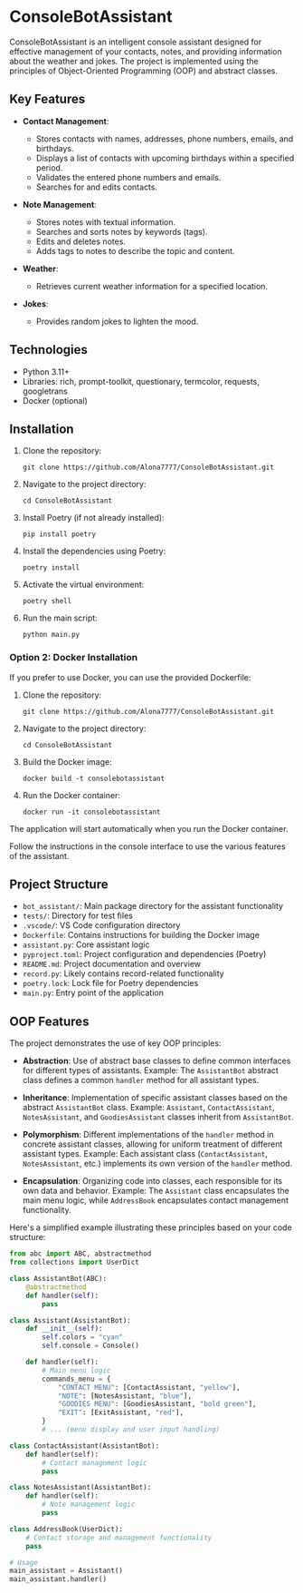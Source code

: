 # ConsoleBotAssistant

ConsoleBotAssistant is an intelligent console assistant designed for effective management of your contacts, notes, and providing information about the weather and jokes. The project is implemented using the principles of Object-Oriented Programming (OOP) and abstract classes.

## Key Features

- **Contact Management**: 
  - Stores contacts with names, addresses, phone numbers, emails, and birthdays.
  - Displays a list of contacts with upcoming birthdays within a specified period.
  - Validates the entered phone numbers and emails.
  - Searches for and edits contacts.

- **Note Management**: 
  - Stores notes with textual information.
  - Searches and sorts notes by keywords (tags).
  - Edits and deletes notes.
  - Adds tags to notes to describe the topic and content.

- **Weather**: 
  - Retrieves current weather information for a specified location.

- **Jokes**: 
  - Provides random jokes to lighten the mood.

## Technologies

- Python 3.11+
- Libraries: rich, prompt-toolkit, questionary, termcolor, requests, googletrans
- Docker (optional)

## Installation

1. Clone the repository:

    ```git clone https://github.com/Alona7777/ConsoleBotAssistant.git```


2. Navigate to the project directory:

    ```cd ConsoleBotAssistant```


3. Install Poetry (if not already installed):

    ```pip install poetry```


4. Install the dependencies using Poetry:

    ```poetry install```


5. Activate the virtual environment:

    ```poetry shell```

6. Run the main script:

    ```python main.py```    


### Option 2: Docker Installation

If you prefer to use Docker, you can use the provided Dockerfile:

1. Clone the repository:

    ```git clone https://github.com/Alona7777/ConsoleBotAssistant.git```


2. Navigate to the project directory:

    ```cd ConsoleBotAssistant```   


3. Build the Docker image:

    ```docker build -t consolebotassistant```   


4. Run the Docker container:

    ```docker run -it consolebotassistant```

The application will start automatically when you run the Docker container.

Follow the instructions in the console interface to use the various features of the assistant.


## Project Structure


- `bot_assistant/`: Main package directory for the assistant functionality
- `tests/`: Directory for test files
- `.vscode/`: VS Code configuration directory
- `Dockerfile`: Contains instructions for building the Docker image
- `assistant.py`: Core assistant logic
- `pyproject.toml`: Project configuration and dependencies (Poetry)
- `README.md`: Project documentation and overview
- `record.py`: Likely contains record-related functionality
- `poetry.lock`: Lock file for Poetry dependencies
- `main.py`: Entry point of the application

## OOP Features

The project demonstrates the use of key OOP principles:

- **Abstraction**: Use of abstract base classes to define common interfaces for different types of assistants.
  Example: The `AssistantBot` abstract class defines a common `handler` method for all assistant types.

- **Inheritance**: Implementation of specific assistant classes based on the abstract `AssistantBot` class.
  Example: `Assistant`, `ContactAssistant`, `NotesAssistant`, and `GoodiesAssistant` classes inherit from `AssistantBot`.

- **Polymorphism**: Different implementations of the `handler` method in concrete assistant classes, allowing for uniform treatment of different assistant types.
  Example: Each assistant class (`ContactAssistant`, `NotesAssistant`, etc.) implements its own version of the `handler` method.

- **Encapsulation**: Organizing code into classes, each responsible for its own data and behavior.
  Example: The `Assistant` class encapsulates the main menu logic, while `AddressBook` encapsulates contact management functionality.

Here's a simplified example illustrating these principles based on your code structure:

```python
from abc import ABC, abstractmethod
from collections import UserDict

class AssistantBot(ABC):
    @abstractmethod
    def handler(self):
        pass

class Assistant(AssistantBot):
    def __init__(self):
        self.colors = "cyan"
        self.console = Console()

    def handler(self):
        # Main menu logic
        commands_menu = {
            "CONTACT MENU": [ContactAssistant, "yellow"],
            "NOTE": [NotesAssistant, "blue"],
            "GOODIES MENU": [GoodiesAssistant, "bold green"],
            "EXIT": [ExitAssistant, "red"],
        }
        # ... (menu display and user input handling)

class ContactAssistant(AssistantBot):
    def handler(self):
        # Contact management logic
        pass

class NotesAssistant(AssistantBot):
    def handler(self):
        # Note management logic
        pass

class AddressBook(UserDict):
    # Contact storage and management functionality
    pass

# Usage
main_assistant = Assistant()
main_assistant.handler()